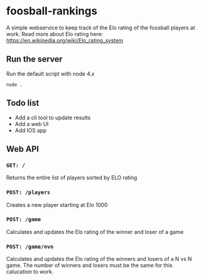 # foosball-rankings

A simple webservice to keep track of the Elo rating of the foosball players at work. Read more about Elo rating here: https://en.wikipedia.org/wiki/Elo_rating_system

## Run the server

Run the default script with node 4.x

`node .`

## Todo list
- Add a cli tool to update results
- Add a web UI
- Add IOS app

## Web API

### `GET: /`

Returns the entire list of players sorted by ELO rating

### `POST: /players`

Creates a new player starting at Elo 1000

### `POST: /game`

Calculates and updates the Elo rating of the winner and loser of a game

### `POST: /game/nvn`

Calculates and updates the Elo rating of the winners and losers of a N vs N game. The number of winners and losers must be the same for this calucation to work.
